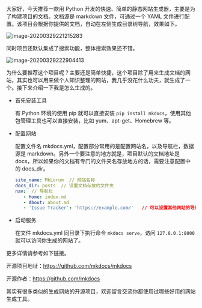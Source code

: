 大家好，今天推荐一款用 Python 开发的快速、简单的静态网站生成器，主要是为了构建项目的文档。文档源是 markdown 文件，可通过一个 YAML 文件进行配置。该项目会根据你提供的文档，自动在左侧生成目录树导航，效果如下。

![image-20200329221215283](https://7465-test-3c9b5e-1-1301419220.tcb.qcloud.la/mac_github_images/compress_image-20200329221215283.png)

同时项目还默认集成了搜索功能，整体搜索效果还不错。

![image-20200329222904413](https://7465-test-3c9b5e-1-1301419220.tcb.qcloud.la/mac_github_images/compress_image-20200329222904413.png)

为什么要推荐这个项目呢？主要还是简单快捷，这个项目除了用来生成文档的网站，其实也可以用来做个人知识整理的网站，我几乎没花什么功夫，就生成了一个。接下来介绍一下我是怎么生成的。

* 首先安装工具

  有 Python 环境的使用 pip 就可以直接安装 `pip install mkdocs`，使用其他包管理工具也可以直接安装，比如 yum、apt-get、Homebrew 等。

* 配置网站

  配置文件名 mkdocs.yml，配置部分常用的是配置网站名，以及导航栏，数据源是 markdown。另外一个要注意的地方就是，项目默认的文档地址是 docs，所以如果你的文档有专门的文件夹名存放地方的话，需要注意配置中的 docs_dir。

  ```yaml
  site_name: MkLorum  // 网站名称
  docs_dir: posts  // 设置文档存放的文件夹
  nav:  // 导航栏
     - Home: index.md
     - About: about.md
     - 'Issue Tracker': 'https://example.com/'   // 可以设置其他网站的导航
  ```

* 启动服务

  在文件 mkdocs.yml 同目录下执行命令 `mkdocs serve`，访问 `127.0.0.1:8000` 就可以访问你生成的网站了。

更多详情请参考如下链接。

开源项目地址：https://github.com/mkdocs/mkdocs

开源作者：https://github.com/mkdocs

其实有很多类似的生成网站的开源项目，欢迎留言交流你都使用过哪些好用的网站生成工具。